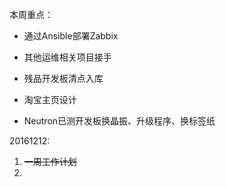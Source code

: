 本周重点：

* 通过Ansible部署Zabbix

* 其他运维相关项目接手

* 残品开发板清点入库

* 淘宝主页设计

* Neutron已测开发板换晶振、升级程序、换标签纸


20161212:

1. ~~一周工作计划~~
2. 




